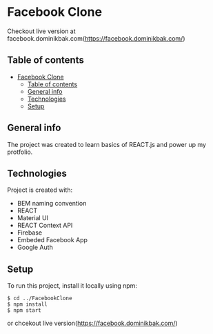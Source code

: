 # Facebook Clone

Checkout live version at facebook.dominikbak.com(https://facebook.dominikbak.com/)

## Table of contents
- [Facebook Clone](#facebook-clone)
  - [Table of contents](#table-of-contents)
  - [General info](#general-info)
  - [Technologies](#technologies)
  - [Setup](#setup)

## General info
The project was created to learn basics of REACT.js and power up my protfolio.
	
## Technologies
Project is created with:
* BEM naming convention
* REACT
* Material UI
* REACT Context API
* Firebase
* Embeded Facebook App
* Google Auth
	
## Setup
To run this project, install it locally using npm:
```
$ cd ../FacebookClone
$ npm install
$ npm start
```

or chcekout live version(https://facebook.dominikbak.com/)